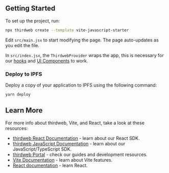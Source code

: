 ## Getting Started

To set up the project, run:

```bash
npx thirdweb create --template vite-javascript-starter
```

Edit `src/main.jsx` to start modifying the page. The page auto-updates as you edit the file.

In `src/index.jsx`, the `ThirdwebProvider` wraps the app,
this is necessary for our [hooks](https://portal.thirdweb.com/react) and
[UI Components](https://portal.thirdweb.com/ui-components) to work.

### Deploy to IPFS

Deploy a copy of your application to IPFS using the following command:

```bash
yarn deploy
```

## Learn More

For more info about thirdweb, Vite, and React, take a look at these resources:

- [thirdweb React Documentation](https://docs.thirdweb.com/react) - learn about our React SDK.
- [thirdweb JavaScript Documentation](https://docs.thirdweb.com/react) - learn about our JavaScript/TypeScript SDK.
- [thirdweb Portal](https://docs.thirdweb.com/react) - check our guides and development resources.
- [Vite Documentation](https://vitejs.dev/guide/) - learn about Vite features.
- [React documentation](https://reactjs.org/) - learn React.
